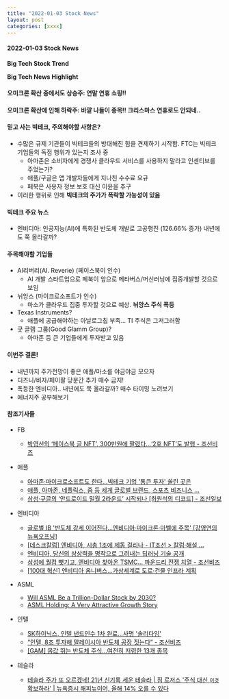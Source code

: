 ```yaml
---
title: "2022-01-03 Stock News"
layout: post
categories: [xxxx]
---
```


#### 2022-01-03 Stock News


**Big Tech Stock Trend** 

**Big Tech News Highlight**
#### 오미크론 확산 중에서도 상승주: 연말 연휴 쇼핑!!


#### 오미크론 확산에 인해 하락주: 바깥 나들이 종목!! 크리스마스 연휴로도 안되네..
 

#### 믿고 사는 빅테크, 주의해야할 사항은?
- 수많은 규제 기관들이 빅테크들의 방대해진 힘을 견제하기 시작함. FTC는 빅테크 기업들의 독점 행위가 있는지 조사 중
  - 아마존은 소비자에게 경쟁사 클라우드 서비스를 사용하지 말라고 인센티브를 주었는가?
  - 애플/구글은 앱 개발자들에게 지나친 수수료 요규
  - 페북은 사용자 정보 보호 대신 이윤을 추구
- 이러한 행위로 인해 **빅테크의 주가가 폭락할 가능성이 있음**

#### 빅테크 주요 뉴스
- 엔비디아: 인공지능(AI)에 특화된 반도체 개발로 고공행진 (126.66% 증가) 내년에도 쭉 올라갈까?

#### 주목해야할 기업들
- AI리버리(AI. Reverie) (페이스북이 인수)
  - AI 개발 스타트업으로 페북이 앞으로 메타버스/머신러닝에 집중개발할 것으로 보임
- 뉘앙스 (마이크로소프트가 인수)
  - 마소가 클라우드 집중 투자할 것으로 예상. **뉘앙스 주식 폭등**
- Texas Instruments?
  - 애플에 공급해야하는 아날로그칩 부족... TI 주식은 그저그러함
- 굿 글램 그룹(Good Glamm Group)?
  - 아마존 등 큰 기업들에게 투자받고 있음

#### 이번주 결론!
- 내년까지 주가전망이 좋은 애플/마소를 야금야금 모으자
- 디즈니/비자/페이팔 당분간 추가 매수 금지!
- 폭등한 엔비디아.. 내년에도 쭉 올라갈까? 매수 타이밍 노려보기
- 에너지주 공부해보기

#### 참조기사들

- FB
  - [박영선의 ‘페이스북 글 NFT’, 300만원에 팔렸다…‘2호 NFT’도 발행 - 조선비즈](https://biz.chosun.com/policy/politics/2022/01/02/XVHDWMDI4ZCUDFYAWW35VZSDAU/)

- 애플  
  - [아마존·마이크로소프트도 한다…빅테크 기업 '통큰 투자' 쏠린 곳은](https://news.mt.co.kr/mtview.php?no=2021123011405987673)
  - [애플, 아마존, 네플릭스, 줌 등 세계 글로벌 브랜드, 스포츠 비즈니스 ...](https://m.sports.khan.co.kr/view.html?art_id=202201012022003&sec_id=530101&med_id=skat)
  - [삼성·구글의 ‘안드로이드 밀월 2라운드’ 시작되나 [최원석의 디코드] - 조선일보](https://www.chosun.com/economy/int_economy/2021/12/30/4UVZ3Z36ZNCZTIE4JP2TIFWBNY/)

- 엔비디아
  - [글로벌 IB '반도체 강세 이어진다…엔비디아·마이크론·마벨에 주목' [강영연의 뉴욕오프닝]](https://www.hankyung.com/finance/article/202112280361i)
  - [[데스크칼럼] 엔비디아, 시총 1조에 제동 걸리나 - IT조선 > 칼럼·해설 ...](http://it.chosun.com/site/data/html_dir/2021/12/03/2021120302030.html)
  - [엔비디아, 당신의 상상력을 명작으로 그려내는 딥러닝 기술 공개](http://www.aitimes.com/news/articleView.html%3Fidxno%3D142189)
  - [삼성에 퀄컴 뺏기고, 엔비디아 찾아온 TSMC… 파운드리 전쟁 치열 - 조선비즈](https://biz.chosun.com/it-science/ict/2021/12/07/RWNQBAE3GJDWVIFDQLJ6PII2HM/)
  - [[100대 혁신] 엔비디아 옴니버스...가상세계로 도로·건물 인프라 계획](https://www.ajunews.com/view/20220101131109798)

- ASML
  - [Will ASML Be a Trillion-Dollar Stock by 2030?](https://www.fool.com/investing/2021/12/28/will-asml-be-a-trillion-dollar-stock-by-2030/)
  - [ASML Holding: A Very Attractive Growth Story](https://www.nasdaq.com/articles/asml-holding%253A-a-very-attractive-growth-story)
 
- 인텔
  - [SK하이닉스, 인텔 낸드인수 1차 완료…사명 '솔리다임'](https://paxnetnews.com/articles/82030)
  - [“인텔, 8조 투자해 말레이시아 반도체 공장 짓는다” - 조선비즈](https://biz.chosun.com/international/international_economy/2021/12/14/EX7RMOUJ45BBDFFLFR4GKZBOFM/)
  - [[GAM] 몸값 뛰는 반도체 주식…여전히 저렴한 13개 종목](https://www.newspim.com/news/view/20211231000621)
  
- 테슬라
  - [테슬라 주가 또 오르겠네! 21년 신기록 세운 테슬라 | 짐 로저스 '주식 대신 `이것` 확보하라' | 뉴욕증시 해피뉴이어, 올해 14% 오를 수 있다](https://www.mk.co.kr/news/stock/view/2022/01/3387/)
